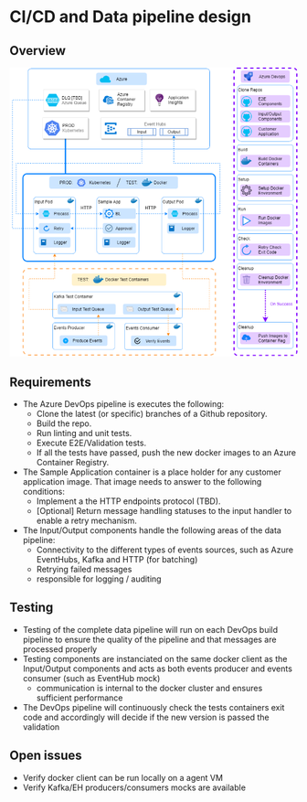 # CI/CD and Data pipeline design

## Overview

![architecure diagram](./ASB-cicd-pipeline.png)

## Requirements

- The Azure DevOps pipeline is executes the following:
  - Clone the latest (or specific) branches of a Github repository.
  - Build the repo.
  - Run linting and unit tests.
  - Execute E2E/Validation tests.
  - If all the tests have passed, push the new docker images to an Azure Container Registry.
- The Sample Application container is a place holder for any customer application image. That image needs to answer to the following conditions:
  - Implement a the HTTP endpoints protocol (TBD).
  - [Optional] Return message handling statuses to the input handler to enable a retry mechanism.
- The Input/Output components handle the following areas of the data pipeline:
  - Connectivity to the different types of events sources, such as Azure EventHubs, Kafka and HTTP (for batching)
  - Retrying failed messages
  - responsible for logging / auditing

## Testing

- Testing of the complete data pipeline will run on each DevOps build pipeline to ensure the quality of the pipeline and that messages are processed properly
- Testing components are instanciated on the same docker client as the Input/Output components and acts as both events producer and events consumer (such as EventHub mock)
  - communication is internal to the docker cluster and ensures sufficient performance
- The DevOps pipeline will continuously check the tests containers exit code and accordingly will decide if the new version is passed the validation

## Open issues

- Verify docker client can be run locally on a agent VM
- Verify Kafka/EH producers/consumers mocks are available